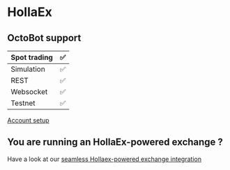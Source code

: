 # HollaEx

## OctoBot support

| Spot trading | ✅ |
| :--- | :--- |
| Simulation | ✅ |
| REST | ✅ |
| Websocket | ✅ |
| Testnet | ✅  |

[Account setup](setup.md)

## You are running an HollaEx-powered exchange ?
Have a look at our [seamless Hollaex-powered exchange integration](hollaex_powered_exchanges.md)
